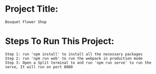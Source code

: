 # Project Title: 
    Bouquet Flower Shop
    
# Steps To Run This Project:
    Step 1: run 'npm install' to install all the necessary packages
    Step 2: run 'npm run web' to run the webpack in production mode
    Step 3: Open a Split terminal to and run 'npm run serve' to run the serve, It will run on port 8080

